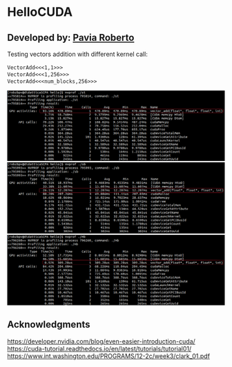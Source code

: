 # HelloCUDA

## Developed by: [Pavia Roberto](https://github.com/bloodsky)

Testing vectors addition with different kernel call:
    
    VectorAdd<<<1,1>>>
    VectorAdd<<<1,256>>>
    VectorAdd<<<num_blocks,256>>>
 

![alt text](https://github.com/bloodsky/HelloCUDA/blob/main/first.png)
![alt text](https://github.com/bloodsky/HelloCUDA/blob/main/middle.png)
![alt text](https://github.com/bloodsky/HelloCUDA/blob/main/last.png)

## Acknowledgments
 https://developer.nvidia.com/blog/even-easier-introduction-cuda/
 https://cuda-tutorial.readthedocs.io/en/latest/tutorials/tutorial01/
 https://www.int.washington.edu/PROGRAMS/12-2c/week3/clark_01.pdf
